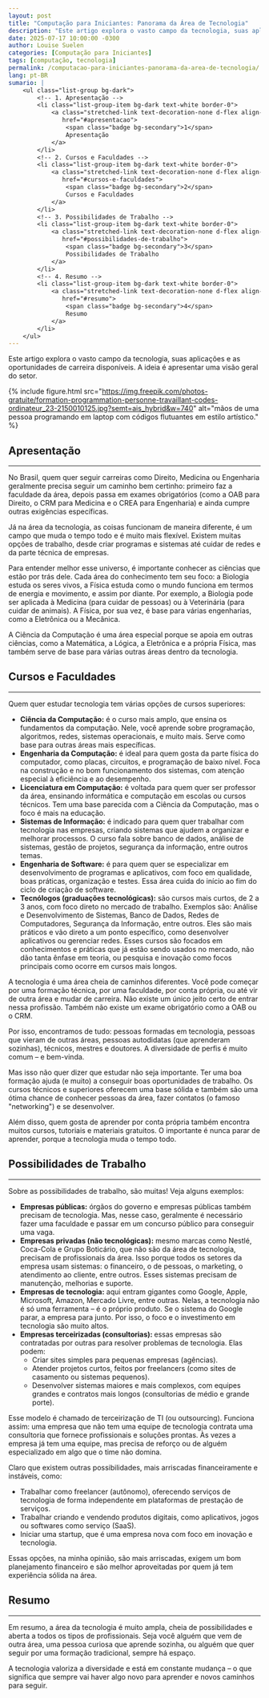 ```yaml
---
layout: post
title: "Computação para Iniciantes: Panorama da Área de Tecnologia"
description: "Este artigo explora o vasto campo da tecnologia, suas aplicações e as oportunidades de carreira disponíveis."
date: 2025-07-17 10:00:00 -0300
author: Louise Suelen
categories: [Computação para Iniciantes]
tags: [computação, tecnologia]
permalink: /computacao-para-iniciantes-panorama-da-area-de-tecnologia/
lang: pt-BR
sumario: |
    <ul class="list-group bg-dark">
        <!-- 1. Apresentação -->
        <li class="list-group-item bg-dark text-white border-0">
            <a class="stretched-link text-decoration-none d-flex align-items-center gap-2 rounded px-2 py-1 link-light"
               href="#apresentacao">
                <span class="badge bg-secondary">1</span>
                Apresentação
            </a>
        </li>
        <!-- 2. Cursos e Faculdades -->
        <li class="list-group-item bg-dark text-white border-0">
            <a class="stretched-link text-decoration-none d-flex align-items-center gap-2 rounded px-2 py-1 link-light"
               href="#cursos-e-faculdades">
                <span class="badge bg-secondary">2</span>
                Cursos e Faculdades
            </a>
        </li>
        <!-- 3. Possibilidades de Trabalho -->
        <li class="list-group-item bg-dark text-white border-0">
            <a class="stretched-link text-decoration-none d-flex align-items-center gap-2 rounded px-2 py-1 link-light"
               href="#possibilidades-de-trabalho">
                <span class="badge bg-secondary">3</span>
                Possibilidades de Trabalho
            </a>
        </li>
        <!-- 4. Resumo -->
        <li class="list-group-item bg-dark text-white border-0">
            <a class="stretched-link text-decoration-none d-flex align-items-center gap-2 rounded px-2 py-1 link-light"
               href="#resumo">
                <span class="badge bg-secondary">4</span>
                Resumo
            </a>
        </li>
    </ul>
---
```


<p>Este artigo explora o vasto campo da tecnologia, suas aplicações e as oportunidades de carreira disponíveis. A ideia é apresentar uma visão geral do setor.</p>

{% include figure.html 
    src="https://img.freepik.com/photos-gratuite/formation-programmation-personne-travaillant-codes-ordinateur_23-2150010125.jpg?semt=ais_hybrid&w=740"
    alt="mãos de uma pessoa programando em laptop com códigos flutuantes em estilo artístico."
%}

<h2 id="apresentacao">Apresentação</h2>
<hr>

<p>No Brasil, quem quer seguir carreiras como Direito, Medicina ou Engenharia geralmente precisa seguir um caminho bem certinho: primeiro faz a faculdade da área, depois passa em exames obrigatórios (como a OAB para Direito, o CRM para Medicina e o CREA para Engenharia) e ainda cumpre outras exigências específicas.</p>

<p>Já na área da tecnologia, as coisas funcionam de maneira diferente, é um campo que muda o tempo todo e é muito mais flexível. Existem muitas opções de trabalho, desde criar programas e sistemas até cuidar de redes e da parte técnica de empresas.</p>

<p>Para entender melhor esse universo, é importante conhecer as ciências que estão por trás dele. Cada área do conhecimento tem seu foco: a Biologia estuda os seres vivos, a Física estuda como o mundo funciona em termos de energia e movimento, e assim por diante. Por exemplo, a Biologia pode ser aplicada à Medicina (para cuidar de pessoas) ou à Veterinária (para cuidar de animais). A Física, por sua vez, é base para várias engenharias, como a Eletrônica ou a Mecânica.</p>

<p>A Ciência da Computação é uma área especial porque se apoia em outras ciências, como a Matemática, a Lógica, a Eletrônica e a própria Física, mas também serve de base para várias outras áreas dentro da tecnologia.</p>

<h2 id="cursos-e-faculdades">Cursos e Faculdades</h2>
<hr>

<p>Quem quer estudar tecnologia tem várias opções de cursos superiores:</p>

<ul>
    <li><strong>Ciência da Computação:</strong> é o curso mais amplo, que ensina os fundamentos da computação. Nele, você aprende sobre programação, algoritmos, redes, sistemas operacionais, e muito mais. Serve como base para outras áreas mais específicas.</li>
    <li><strong>Engenharia da Computação:</strong> é ideal para quem gosta da parte física do computador, como placas, circuitos, e programação de baixo nível. Foca na construção e no bom funcionamento dos sistemas, com atenção especial à eficiência e ao desempenho.</li>
    <li><strong>Licenciatura em Computação:</strong> é voltada para quem quer ser professor da área, ensinando informática e computação em escolas ou cursos técnicos. Tem uma base parecida com a Ciência da Computação, mas o foco é mais na educação.</li>
    <li><strong>Sistemas de Informação:</strong> é indicado para quem quer trabalhar com tecnologia nas empresas, criando sistemas que ajudem a organizar e melhorar processos. O curso fala sobre banco de dados, análise de sistemas, gestão de projetos, segurança da informação, entre outros temas.</li>
    <li><strong>Engenharia de Software:</strong> é para quem quer se especializar em desenvolvimento de programas e aplicativos, com foco em qualidade, boas práticas, organização e testes. Essa área cuida do início ao fim do ciclo de criação de software.</li>
    <li><strong>Tecnólogos (graduações tecnológicas):</strong> são cursos mais curtos, de 2 a 3 anos, com foco direto no mercado de trabalho. Exemplos são: Análise e Desenvolvimento de Sistemas, Banco de Dados, Redes de Computadores, Segurança da Informação, entre outros. Eles são mais práticos e vão direto a um ponto específico, como desenvolver aplicativos ou gerenciar redes. Esses cursos são focados em conhecimentos e práticas que já estão sendo usados no mercado, não dão tanta ênfase em teoria, ou pesquisa e inovação como focos principais como ocorre em cursos mais longos.</li>
</ul>

<p>A tecnologia é uma área cheia de caminhos diferentes. Você pode começar por uma formação técnica, por uma faculdade, por conta própria, ou até vir de outra área e mudar de carreira. Não existe um único jeito certo de entrar nessa profissão. Também não existe um exame obrigatório como a OAB ou o CRM.</p>

<p> Por isso, encontramos de tudo: pessoas formadas em tecnologia, pessoas que vieram de outras áreas, pessoas autodidatas (que aprenderam sozinhas), técnicos, mestres e doutores. A diversidade de perfis é muito comum – e bem-vinda.</p>

<p>Mas isso não quer dizer que estudar não seja importante. Ter uma boa formação ajuda (e muito) a conseguir boas oportunidades de trabalho. Os cursos técnicos e superiores oferecem uma base sólida e também são uma ótima chance de conhecer pessoas da área, fazer contatos (o famoso "networking") e se desenvolver.</p>

<p> Além disso, quem gosta de aprender por conta própria também encontra muitos cursos, tutoriais e materiais gratuitos. O importante é nunca parar de aprender, porque a tecnologia muda o tempo todo.</p>

<h2 id="possibilidades-de-trabalho">Possibilidades de Trabalho</h2>
<hr>

<p>Sobre as possibilidades de trabalho, são muitas! Veja alguns exemplos:</p>

<ul>
    <li><strong>Empresas públicas:</strong>  órgãos do governo e empresas públicas também precisam de tecnologia. Mas, nesse caso, geralmente é necessário fazer uma faculdade e passar em um concurso público para conseguir uma vaga.</li>
    <li><strong>Empresas privadas (não tecnológicas):</strong> mesmo marcas como Nestlé, Coca-Cola e Grupo Boticário, que não são da área de tecnologia, precisam de profissionais da área. Isso porque todos os setores da empresa usam sistemas: o financeiro, o de pessoas, o marketing, o atendimento ao cliente, entre outros. Esses sistemas precisam de manutenção, melhorias e suporte.</li>
    <li><strong>Empresas de tecnologia:</strong> aqui entram gigantes como Google, Apple, Microsoft, Amazon, Mercado Livre, entre outras. Nelas, a tecnologia não é só uma ferramenta – é o próprio produto. Se o sistema do Google parar, a empresa para junto. Por isso, o foco e o investimento em tecnologia são muito altos.</li>
    <li><strong>Empresas terceirizadas (consultorias): </strong> essas empresas são contratadas por outras para resolver problemas de tecnologia. Elas podem:
        <ul>
            <li>Criar sites simples para pequenas empresas (agências).</li>
            <li>Atender projetos curtos, feitos por freelancers (como sites de casamento ou sistemas pequenos).</li>
            <li>Desenvolver sistemas maiores e mais complexos, com equipes grandes e contratos mais longos (consultorias de médio e grande porte).</li>
        </ul>
    </li>
</ul>

<p>Esse modelo é chamado de terceirização de TI (ou outsourcing). Funciona assim: uma empresa que não tem uma equipe de tecnologia contrata uma consultoria que fornece profissionais e soluções prontas. Às vezes a empresa já tem uma equipe, mas precisa de reforço ou de alguém especializado em algo que o time não domina.</p>

<p>Claro que existem outras possibilidades, mais arriscadas financeiramente e instáveis, como:

<ul>
    <li>Trabalhar como freelancer (autônomo), oferecendo serviços de tecnologia de forma independente em plataformas de prestação de serviços.</li>
    <li>Trabalhar criando e vendendo produtos digitais, como aplicativos, jogos ou softwares como serviço (SaaS).</li>
    <li>Iniciar uma startup, que é uma empresa nova com foco em inovação e tecnologia.</li>
</ul>

<p>Essas opções, na minha opinião, são mais arriscadas, exigem um bom planejamento financeiro e são melhor aproveitadas por quem já tem experiência sólida na área.</p>

<h2 id="resumo">Resumo</h2>
<hr>

<p>Em resumo, a área da tecnologia é muito ampla, cheia de possibilidades e aberta a todos os tipos de profissionais. Seja você alguém que vem de outra área, uma pessoa curiosa que aprende sozinha, ou alguém que quer seguir por uma formação tradicional, sempre há espaço.</p>

<p>A tecnologia valoriza a diversidade e está em constante mudança – o que significa que sempre vai haver algo novo para aprender e novos caminhos para seguir.</p>
